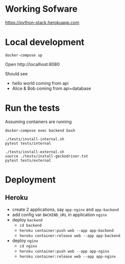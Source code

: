 # Working Sofware

https://python-stack.herokuapp.com

# Local development
```
docker-compose up
```

Open http://localhost:8080

Should see 
- hello world coming from api
- Alice & Bob coming from api+database

# Run the tests

Assuming containers are running
```
docker-compose exec backend bash

./tests/install-internal.sh
pytest tests/internal

./tests/install-external.sh
source ./tests/install-geckodriver.txt
pytest tests/external
```

# Deployment

## Heroku

- create 2 applications, say `app-nginx` and ```app-backend```
- add config var `BACKEND_URL` in application `nginx`
- deploy `backend`
    - `cd backend`
    - `heroku container:push web --app app-backend`
    - `heroku container:release web --app app-backend`
- deploy `nginx`
    - `cd nginx`
    - `heroku container:push web --app app-nginx`
    - `heroku container:release web --app app-nginx`
